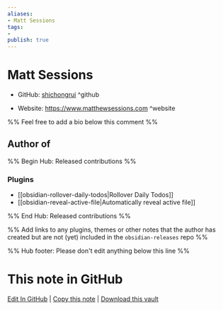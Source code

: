 ```yaml
---
aliases:
- Matt Sessions
tags:
- 
publish: true
---
```


# Matt Sessions

- GitHub: [shichongrui](https://github.com/shichongrui/) ^github
<!-- - Discord: `@` ^discord-->
- Website: <https://www.matthewsessions.com> ^website
<!-- - [[Publish sites|Publish site]]: ^publish-->

%% Feel free to add a bio below this comment %%


## Author of

%% Begin Hub: Released contributions %%
### Plugins
- [[obsidian-rollover-daily-todos|Rollover Daily Todos]]
- [[obsidian-reveal-active-file|Automatically reveal active file]]

%% End Hub: Released contributions %%

%% Add links to any plugins, themes or other notes that the author has created but are not (yet) included in the `obsidian-releases` repo %%

<!--
### Unlisted plugins
-->

<!--
### Others
-->

<!--
## Sponsor this author

- [[GitHub sponsors]]: [Sponsor @shichongrui on GitHub Sponsors](https://github.com/sponsors/shichongrui) ^github-sponsor
- [[Buy me a coffee]]: ^buy-me-a-coffee
- [[PayPal]]: ^paypal
- [[Patreon]]: ^patreon

-->

<!--
## Follow this author
-->

<!-- - [[YouTube Channels|On YouTube]]: <https://> ^youtube-->
<!-- - Twitter: <https://> ^twitter-->
<!-- - ... -->

%% Hub footer: Please don't edit anything below this line %%

# This note in GitHub

<span class="git-footer">[Edit In GitHub](https://github.dev/obsidian-community/obsidian-hub/blob/main/01%20-%20Community/People/shichongrui.md "git-hub-edit-note") | [Copy this note](https://raw.githubusercontent.com/obsidian-community/obsidian-hub/main/01%20-%20Community/People/shichongrui.md "git-hub-copy-note") | [Download this vault](https://github.com/obsidian-community/obsidian-hub/archive/refs/heads/main.zip "git-hub-download-vault") </span>
